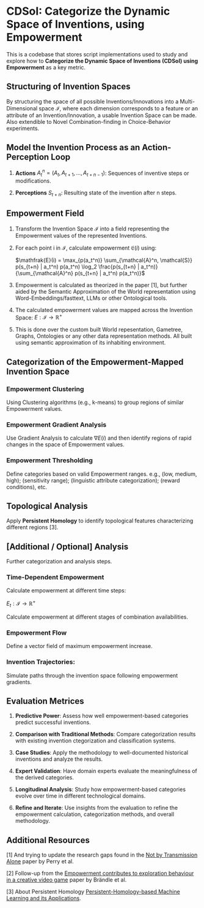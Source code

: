 # CDSoI: Categorize the Dynamic Space of Inventions, using Empowerment 

This is a codebase that stores script implementations used to study and explore how to **Categorize the Dynamic Space of Inventions (CDSoI) using Empowerment** as a key metric. 

## Structuring of Invention Spaces 

By structuring the space of all possible Inventions/Innovations into a Multi-Dimensional space $\mathcal{I}$, where each dimension corresponds to a feature or an attribute of an Invention/Innovation, a usable Invention Space can be made. Also extendible to Novel Combination-finding in Choice-Behavior experiments.   

## Model the Invention Process as an Action-Perception Loop

1. **Actions** $A_t^n = (A_t, A_{t+1}, ..., A_{t+n-1})$: Sequences of inventive steps or modifications.

2. **Perceptions** $S_{t+n}$: Resulting state of the invention after n steps. 

## Empowerment Field  

1. Transform the Invention Space $\mathcal{I}$ into a field representing the Empowerment values of the represented Inventions. 

2. For each point i in $\mathcal{I}$, calculate empowerment $\mathfrak{E}(i)$ using:
    
    $\mathfrak{E}(i) = \max_{p(a_t^n)} \sum_{\mathcal{A}^n, \mathcal{S}} p(s_{t+n} | a_t^n) p(a_t^n) \log_2 \frac{p(s_{t+n} | a_t^n)}{\sum_{\mathcal{A}^n} p(s_{t+n} | a_t^n) p(a_t^n)}$

3. Empowerment is calculated as theorized in the paper [1], but further aided by the Semantic Approximation of the World representation using Word-Embeddings/fasttext, LLMs or other Ontological tools.

4. The calculated empowerment values are mapped across the Invention Space:
$E: \mathcal{I} \rightarrow \mathbb{R}^+$

5.  This is done over the custom built World repesentation, Gametree, Graphs, Ontologies or any other data representation methods. All built using semantic approximation of its inhabiting environment.

## Categorization of the Empowerment-Mapped Invention Space

### Empowerment Clustering

Using Clustering algorithms (e.g., k-means) to group regions of similar Empowerment values.

### Empowerment Gradient Analysis

Use Gradient Analysis to calculate $\nabla E(i)$ and then identify regions of rapid changes in the space of Empowerment values.

### Empowerment Thresholding

Define categories based on valid Empowerment ranges. e.g., (low, medium, high); (sensitivity range); (linguistic attribute categorization); (reward conditions), etc. 

## Topological Analysis

Apply **Persistent Homology** to identify topological features characterizing different regions [3].

## [Additional / Optional] Analysis

Further categorization and analysis steps. 

### Time-Dependent Empowerment

Calculate empowerment at different time steps: 

$E_{t}: \mathcal{I} \rightarrow \mathbb{R}^+$ 

Calculate empowerment at different stages of combination availabilities.

### Empowerment Flow

Define a vector field of maximum empowerment increase.

### Invention Trajectories:

Simulate paths through the invention space following empowerment gradients.

## Evaluation Metrices

1. **Predictive Power**: Assess how well empowerment-based categories predict successful inventions.

2. **Comparison with Traditional Methods**: Compare categorization results with existing invention ctegorization and classification systems.

3. **Case Studies**: Apply the methodology to well-documented historical inventions and analyze the results.

4. **Expert Validation**: Have domain experts evaluate the meaningfulness of the derived categories.

5. **Longitudinal Analysis**: Study how empowerment-based categories evolve over time in different technological domains.

6. **Refine and Iterate**: Use insights from the evaluation to refine the empowerment calculation, categorization methods, and overall methodology.

## Additional Resources

[1] And trying to update the research gaps found in the [Not by Transmission Alone](https://royalsocietypublishing.org/doi/epdf/10.1098/rstb.2020.0049) paper  by Perry et al. 

[2] Follow-up from the [Empowerment contributes to exploration behaviour in a creative video game](https://www.nature.com/articles/s41562-023-01661-2) paper by Brändle et al.

[3] About Persistent Homology [Persistent-Homology-based Machine Learning and its Applications](https://arxiv.org/abs/1811.00252).